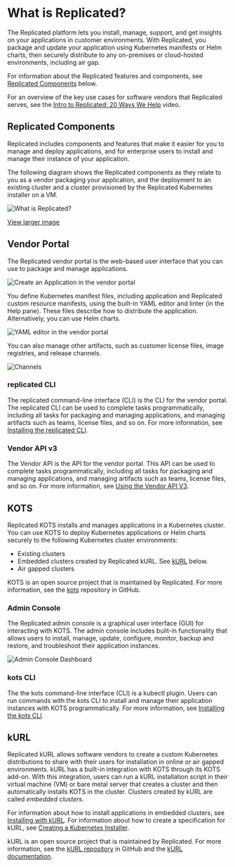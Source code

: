 # What is Replicated?

The Replicated platform lets you install, manage, support, and get insights on your applications in customer environments. With Replicated, you package and update your application using Kubernetes manifests or Helm charts, then securely distribute to any on-premises or cloud-hosted environments, including air gap.

For information about the Replicated features and components, see [Replicated Components](#replicated-components) below.

For an overview of the key use cases for software vendors that Replicated serves, see the [Intro to Replicated: 20 Ways We Help](https://www.youtube.com/watch?v=2eOh7CofY3Q) video.

## Replicated Components

Replicated includes components and features that make it easier for you to manage and deploy applications, and for enterprise users to install and manage their instance of your application.

The following diagram shows the Replicated components as they relate to you as a vendor packaging your application, and the deployment to an existing cluster and a cluster provisioned by the Replicated Kubernetes installer on a VM.

![What is Replicated?](/images/replicated-components-diagram.png)

[View larger image](/images/replicated-components-diagram.png)

## Vendor Portal

The Replicated vendor portal is the web-based user interface that you can use to package and manage applications.

![Create an Application in the vendor portal](/images/guides/kots/create-application.png)

You define Kubernetes manifest files, including application and Replicated custom resource manifests, using the built-in YAML editor and linter (in the Help pane). These files describe how to distribute the application. Alternatively, you can use Helm charts.

![YAML editor in the vendor portal](/images/yaml-editor.png)

You can also manage other artifacts, such as customer license files, image registries, and release channels.

![Channels](/images/channels.png)

### replicated CLI

The replicated command-line interface (CLI) is the CLI for the vendor portal. The replicated CLI can be used to complete tasks programmatically, including all tasks for packaging and managing applications, and managing artifacts such as teams, license files, and so on. For more information, see [Installing the replicated CLI](/reference/replicated-cli-installing).

### Vendor API v3

The Vendor API is the API for the vendor portal. This API can be used to complete tasks programmatically, including all tasks for packaging and managing applications, and managing artifacts such as teams, license files, and so on. For more information, see [Using the Vendor API V3](/reference/vendor-api-using).

## KOTS

Replicated KOTS installs and manages applications in a Kubernetes cluster. You can use KOTS to deploy Kubernetes applications or Helm charts securely to the following Kubernetes cluster environments:

- Existing clusters
- Embedded clusters created by Replicated kURL. See [kURL](#kurl) below.
- Air gapped clusters

KOTS is an open source project that is maintained by Replicated. For more information, see the [kots](https://github.com/replicatedhq/kots) repository in GitHub.

### Admin Console

The Replicated admin console is a graphical user interface (GUI) for interacting with KOTS. The admin console includes built-in functionality that allows users to install, manage, update, configure, monitor, backup and restore, and troubleshoot their application instances.

![Admin Console Dashboard](/images/guides/kots/application.png)

### kots CLI

The the kots command-line interface (CLI) is a kubectl plugin. Users can run commands with the kots CLI to install and manage their application instances with KOTS programmatically. For more information, see [Installing the kots CLI](/reference/kots-cli-getting-started).

## kURL

Replicated kURL allows software vendors to create a custom Kubernetes distributions to share with their users for installation in online or air gapped environments. kURL has a built-in integration with KOTS through its KOTS add-on. With this integration, users can run a kURL installation script in their virtual machine (VM) or bare metal server that creates a cluster and then automatically installs KOTS in the cluster. Clusters created by kURL are called _embedded clusters_.

For information about how to install applications in embedded clusters, see [Installing with kURL](/enterprise/installing-embedded-cluster). For information about how to create a specification for kURL, see [Creating a Kubernetes Installer](/vendor/packaging-embedded-kubernetes).

kURL is an open source project that is maintained by Replicated. For more information, see the [kURL repository](https://github.com/replicatedhq/kURL) in GitHub and the [kURL documentation](https://kurl.sh).
